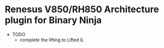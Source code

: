 # Renesus V850/RH850 Architecture plugin for Binary Ninja

- TODO
    + complete the lifting to Lifted IL



